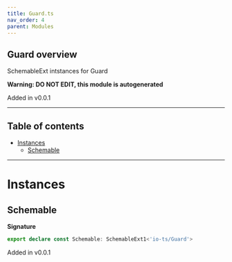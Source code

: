 ```yaml
---
title: Guard.ts
nav_order: 4
parent: Modules
---
```


## Guard overview

SchemableExt intstances for Guard

**Warning: DO NOT EDIT, this module is autogenerated**

Added in v0.0.1

---

<h2 class="text-delta">Table of contents</h2>

- [Instances](#instances)
  - [Schemable](#schemable)

---

# Instances

## Schemable

**Signature**

```ts
export declare const Schemable: SchemableExt1<'io-ts/Guard'>
```

Added in v0.0.1
